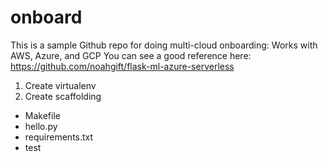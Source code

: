 # onboard
This is a sample Github repo for doing multi-cloud onboarding: Works with AWS, Azure, and GCP
You can see a good reference here: https://github.com/noahgift/flask-ml-azure-serverless

1. Create virtualenv
2. Create scaffolding

 * Makefile
 * hello.py
 * requirements.txt
 * test